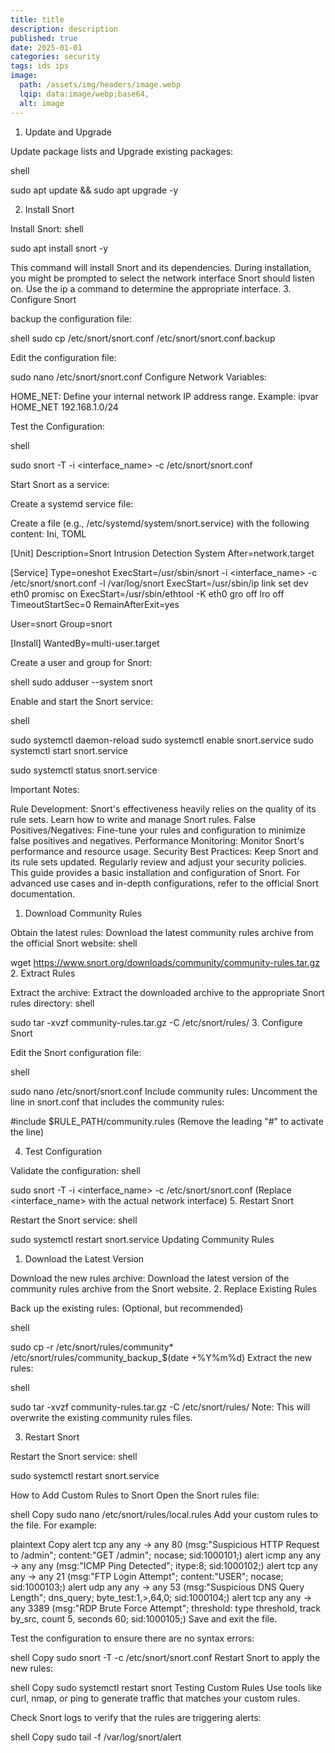 ```yaml
---
title: title
description: description
published: true
date: 2025-01-01
categories: security
tags: ids ips   
image:
  path: /assets/img/headers/image.webp
  lqip: data:image/webp;base64,
  alt: image
---
```

1. Update and Upgrade

Update package lists and Upgrade existing packages:

shell

sudo apt update && sudo apt upgrade -y


2. Install Snort

Install Snort:
shell

sudo apt install snort -y

This command will install Snort and its dependencies.
During installation, you might be prompted to select the network interface Snort should listen on. Use the ip a command to determine the appropriate interface.
3. Configure Snort

backup the configuration file:

shell
sudo cp /etc/snort/snort.conf /etc/snort/snort.conf.backup

Edit the configuration file:

sudo nano /etc/snort/snort.conf
Configure Network Variables:

HOME_NET: Define your internal network IP address range.
Example: ipvar HOME_NET 192.168.1.0/24



Test the Configuration:

shell

sudo snort -T -i <interface_name> -c /etc/snort/snort.conf

Start Snort as a service:

Create a systemd service file:

Create a file (e.g., /etc/systemd/system/snort.service) with the following content:
Ini, TOML

[Unit]
Description=Snort Intrusion Detection System
After=network.target

[Service]
Type=oneshot
ExecStart=/usr/sbin/snort -i <interface_name> -c /etc/snort/snort.conf -l /var/log/snort 
ExecStart=/usr/sbin/ip link set dev eth0 promisc on
ExecStart=/usr/sbin/ethtool -K eth0 gro off lro off 
TimeoutStartSec=0 
RemainAfterExit=yes

User=snort 
Group=snort 

[Install]
WantedBy=multi-user.target



Create a user and group for Snort:

shell
sudo adduser --system snort

Enable and start the Snort service:

shell

sudo systemctl daemon-reload
sudo systemctl enable snort.service
sudo systemctl start snort.service

sudo systemctl status snort.service

Important Notes:

Rule Development: Snort's effectiveness heavily relies on the quality of its rule sets. Learn how to write and manage Snort rules.
False Positives/Negatives: Fine-tune your rules and configuration to minimize false positives and negatives.
Performance Monitoring: Monitor Snort's performance and resource usage.
Security Best Practices: Keep Snort and its rule sets updated. Regularly review and adjust your security policies.
This guide provides a basic installation and configuration of Snort. For advanced use cases and in-depth configurations, refer to the official Snort documentation.



1. Download Community Rules

Obtain the latest rules: Download the latest community rules archive from the official Snort website:
shell

wget https://www.snort.org/downloads/community/community-rules.tar.gz
2. Extract Rules

Extract the archive: Extract the downloaded archive to the appropriate Snort rules directory:
shell

sudo tar -xvzf community-rules.tar.gz -C /etc/snort/rules/ 
3. Configure Snort

Edit the Snort configuration file:

shell

sudo nano /etc/snort/snort.conf
Include community rules: Uncomment the line in snort.conf that includes the community rules:

#include $RULE_PATH/community.rules 
(Remove the leading "#" to activate the line)

4. Test Configuration

Validate the configuration:
shell

sudo snort -T -i <interface_name> -c /etc/snort/snort.conf
(Replace <interface_name> with the actual network interface)
5. Restart Snort

Restart the Snort service:
shell

sudo systemctl restart snort.service 
Updating Community Rules

1. Download the Latest Version

Download the new rules archive: Download the latest version of the community rules archive from the Snort website.
2. Replace Existing Rules

Back up the existing rules: (Optional, but recommended)

shell

sudo cp -r /etc/snort/rules/community* /etc/snort/rules/community_backup_$(date +%Y%m%d) 
Extract the new rules:

shell

sudo tar -xvzf community-rules.tar.gz -C /etc/snort/rules/ 
Note: This will overwrite the existing community rules files.

3. Restart Snort

Restart the Snort service:
shell

sudo systemctl restart snort.service



How to Add Custom Rules to Snort
Open the Snort rules file:

shell
Copy
sudo nano /etc/snort/rules/local.rules
Add your custom rules to the file. For example:

plaintext
Copy
alert tcp any any -> any 80 (msg:"Suspicious HTTP Request to /admin"; content:"GET /admin"; nocase; sid:1000101;)
alert icmp any any -> any any (msg:"ICMP Ping Detected"; itype:8; sid:1000102;)
alert tcp any any -> any 21 (msg:"FTP Login Attempt"; content:"USER"; nocase; sid:1000103;)
alert udp any any -> any 53 (msg:"Suspicious DNS Query Length"; dns_query; byte_test:1,>,64,0; sid:1000104;)
alert tcp any any -> any 3389 (msg:"RDP Brute Force Attempt"; threshold: type threshold, track by_src, count 5, seconds 60; sid:1000105;)
Save and exit the file.

Test the configuration to ensure there are no syntax errors:

shell
Copy
sudo snort -T -c /etc/snort/snort.conf
Restart Snort to apply the new rules:

shell
Copy
sudo systemctl restart snort
Testing Custom Rules
Use tools like curl, nmap, or ping to generate traffic that matches your custom rules.

Check Snort logs to verify that the rules are triggering alerts:

shell
Copy
sudo tail -f /var/log/snort/alert
